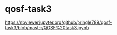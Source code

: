# qosf-task3
https://nbviewer.jupyter.org/github/pringle789/qosf-task3/blob/master/QOSF%20task3.ipynb

